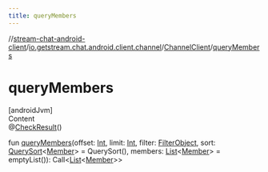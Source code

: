 ```yaml
---
title: queryMembers
---
```

//[stream-chat-android-client](../../../index.md)/[io.getstream.chat.android.client.channel](../index.md)/[ChannelClient](index.md)/[queryMembers](queryMembers.md)



# queryMembers  
[androidJvm]  
Content  
@[CheckResult](https://developer.android.com/reference/kotlin/androidx/annotation/CheckResult.html)()  
  
fun [queryMembers](queryMembers.md)(offset: [Int](https://kotlinlang.org/api/latest/jvm/stdlib/kotlin/-int/index.html), limit: [Int](https://kotlinlang.org/api/latest/jvm/stdlib/kotlin/-int/index.html), filter: [FilterObject](../../io.getstream.chat.android.client.api.models/FilterObject/index.md), sort: [QuerySort](../../io.getstream.chat.android.client.api.models/QuerySort/index.md)&lt;[Member](../../io.getstream.chat.android.client.models/Member/index.md)&gt; = QuerySort(), members: [List](https://kotlinlang.org/api/latest/jvm/stdlib/kotlin.collections/-list/index.html)&lt;[Member](../../io.getstream.chat.android.client.models/Member/index.md)&gt; = emptyList()): Call&lt;[List](https://kotlinlang.org/api/latest/jvm/stdlib/kotlin.collections/-list/index.html)&lt;[Member](../../io.getstream.chat.android.client.models/Member/index.md)&gt;&gt;  



